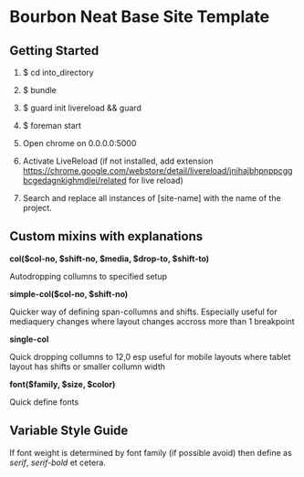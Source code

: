 # Bourbon Neat Base Site Template

## Getting Started
1.    $ cd into_directory
2.    $ bundle
3.    $ guard init livereload && guard
4.    $ foreman start
5.    Open chrome on 0.0.0.0:5000
6.  Activate LiveReload (if not installed, add extension https://chrome.google.com/webstore/detail/livereload/jnihajbhpnppcggbcgedagnkighmdlei/related for live reload)

7. Search and replace all instances of [site-name] with the name of the project.


## Custom mixins with explanations

**col($col-no, $shift-no, $media, $drop-to, $shift-to)**

Autodropping collumns to specified setup


**simple-col($col-no, $shift-no)**

Quicker way of defining span-collumns and shifts.
Especially useful for mediaquery changes where layout changes accross more than 1 breakpoint

**single-col**

Quick dropping collumns to 12,0 esp useful for mobile layouts where tablet layout has shifts or smaller collumn width

**font($family, $size, $color)**

Quick define fonts


## Variable Style Guide

If font weight is determined by font family (if possible avoid) then define as *serif*, *serif-bold* et cetera.